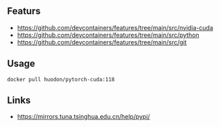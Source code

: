 ## Featurs
- https://github.com/devcontainers/features/tree/main/src/nvidia-cuda
- https://github.com/devcontainers/features/tree/main/src/python
- https://github.com/devcontainers/features/tree/main/src/git


## Usage
```
docker pull huodon/pytorch-cuda:118
```

## Links
- https://mirrors.tuna.tsinghua.edu.cn/help/pypi/